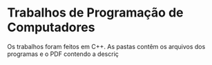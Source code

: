 # Trabalhos de Programação de Computadores

Os trabalhos foram feitos em C++. As pastas contêm os arquivos dos programas e o PDF contendo a descriç
